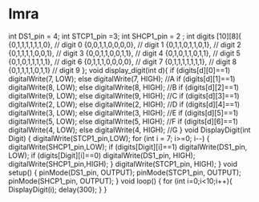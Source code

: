 # Imra
int DS1_pin = 4; int STCP1_pin =3; int SHCP1_pin = 2 ;  int digits [10][8]{   {0,1,1,1,1,1,1,0}, // digit 0   {0,0,1,1,0,0,0,0}, // digit 1   {0,1,1,0,1,1,0,1}, // digit 2   {0,1,1,1,1,0,0,1}, // digit 3   {0,0,1,1,0,0,1,1}, // digit 4   {0,1,0,1,1,0,1,1}, // digit 5   {0,1,0,1,1,1,1,1}, // digit 6   {0,1,1,1,0,0,0,0}, // digit 7   {0,1,1,1,1,1,1,1}, // digit 8   {0,1,1,1,1,0,1,1}  // digit 9 };   void display_digit(int d){   if (digits[d][0]==1) digitalWrite(7, LOW); else digitalWrite(7, HIGH); //A   if (digits[d][1]==1) digitalWrite(8, LOW); else digitalWrite(8, HIGH); //B   if (digits[d][2]==1) digitalWrite(9, LOW); else digitalWrite(9, HIGH); //C   if (digits[d][3]==1) digitalWrite(2, LOW); else digitalWrite(2, HIGH); //D   if (digits[d][4]==1) digitalWrite(3, LOW); else digitalWrite(3, HIGH); //E   if (digits[d][5]==1) digitalWrite(5, LOW); else digitalWrite(5, HIGH); //F   if (digits[d][6]==1) digitalWrite(4, LOW); else digitalWrite(4, HIGH); //G }  void DisplayDigit(int Digit) {     digitalWrite(STCP1_pin,LOW);     for (int i = 7; i>=0; i--)    {     digitalWrite(SHCP1_pin,LOW);     if (digits[Digit][i]==1) digitalWrite(DS1_pin, LOW);      if (digits[Digit][i]==0) digitalWrite(DS1_pin, HIGH);     digitalWrite(SHCP1_pin,HIGH);    }    digitalWrite(STCP1_pin, HIGH);  }   void setup() {     pinMode(DS1_pin, OUTPUT);   pinMode(STCP1_pin, OUTPUT);   pinMode(SHCP1_pin, OUTPUT); }  void loop() { for (int i=0;i&lt;10;i++){     DisplayDigit(i);     delay(300); } } 
